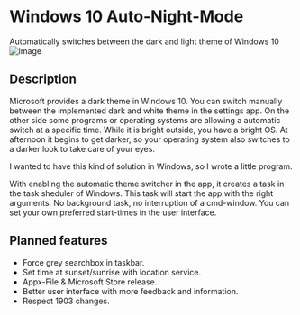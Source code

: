 # Windows 10 Auto-Night-Mode
Automatically switches between the dark and light theme of Windows 10
![Image](https://github.com/Armin2208/Windows-Auto-Night-Mode/blob/master/screenshot.PNG)

## Description
Microsoft provides a dark theme in Windows 10. You can switch manually between the implemented dark and white theme in the settings app. On the other side some programs or operating systems are allowing a automatic switch at a specific time. While it is bright outside, you have a bright OS. At afternoon it begins to get darker, so your operating system also switches to a darker look to take care of your eyes.

I wanted to have this kind of solution in Windows, so I wrote a little program.

With enabling the automatic theme switcher in the app, it creates a task in the task sheduler of Windows. This task will start the app with the right arguments. No background task, no interruption of a cmd-window. You can set your own preferred start-times in the user interface.

## Planned features
- Force grey searchbox in taskbar.
- Set time at sunset/sunrise with location service.
- Appx-File & Microsoft Store release.
- Better user interface with more feedback and information.
- Respect 1903 changes.
